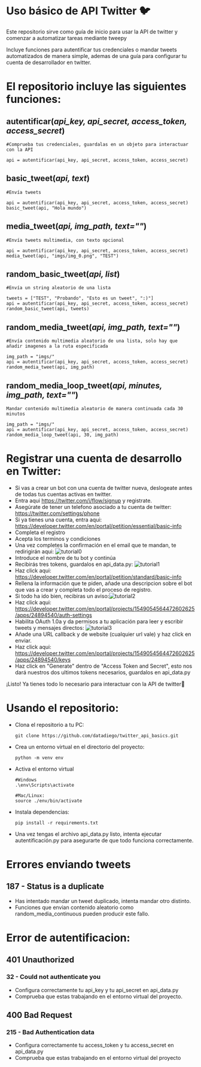 # Uso básico de API Twitter 🐦

 Este repositorio sirve como guía de inicio para usar la API de twitter y comenzar a automatizar tareas mediante tweepy

 Incluye funciones para autentificar tus credenciales o mandar tweets automatizados de manera simple, ademas de una guía para configurar tu cuenta de desarrollador en twitter.
# El repositorio incluye las siguientes funciones:
## autentificar(*api_key, api_secret, access_token, access_secret*)

```
#Comprueba tus credenciales, guardalas en un objeto para interactuar con la API

api = autentificar(api_key, api_secret, access_token, access_secret)
```

## basic_tweet(*api, text*)
```
#Envía tweets

api = autentificar(api_key, api_secret, access_token, access_secret)
basic_tweet(api, "Hola mundo")
```


## media_tweet(*api, img_path, text=""*)
```
#Envía tweets multimedia, con texto opcional

api = autentificar(api_key, api_secret, access_token, access_secret)
media_tweet(api, "imgs/img_0.png", "TEST")
```

## random_basic_tweet(*api, list*)
```
#Envía un string aleatorio de una lista

tweets = ["TEST", "Probando", "Esto es un tweet", ":)"]
api = autentificar(api_key, api_secret, access_token, access_secret)
random_basic_tweet(api, tweets)
```


## random_media_tweet(*api, img_path, text=""*)
```
#Envía contenido multimedia aleatorio de una lista, solo hay que añadir imagenes a la ruta especificada

img_path = "imgs/"    
api = autentificar(api_key, api_secret, access_token, access_secret)
random_media_tweet(api, img_path)
```

## random_media_loop_tweet(*api, minutes, img_path, text=""*)
```
Mandar contenido multimedia aleatorio de manera continuada cada 30 minutos

img_path = "imgs/"
api = autentificar(api_key, api_secret, access_token, access_secret)
random_media_loop_tweet(api, 30, img_path)
```

  
# Registrar una cuenta de desarrollo en Twitter:
- Si vas a crear un bot con una cuenta de twitter nueva, deslogeate antes de todas tus cuentas activas en twitter.
- Entra aqui https://twitter.com/i/flow/signup y registrate.
- Asegúrate de tener un telefono asociado a tu cuenta de twitter:
https://twitter.com/settings/phone
- Si ya tienes una cuenta, entra aqui:
https://developer.twitter.com/en/portal/petition/essential/basic-info
- Completa el registro 
- Acepta los terminos y condiciones
- Una vez completes la confirmación en el email que te mandan, te redirigirán aqui: ![tutorial0](tutorial/tutorial0.png)
- Introduce el nombre de tu bot y continúa
- Recibirás tres tokens, guardalos en api_data.py: ![tutorial1](tutorial/tutorial1.png)
- Haz click aqui: https://developer.twitter.com/en/portal/petition/standard/basic-info
- Rellena la información que te piden, añade una descripcion sobre el bot que vas a crear y completa todo el proceso de registro.
- Si todo ha ido bien, recibiras un aviso:![tutorial2](tutorial/tutorial2.png)
- Haz click aqui: https://developer.twitter.com/en/portal/projects/1549054564472602625/apps/24894540/auth-settings
- Habilita OAuth 1.0a y da permisos a tu aplicación para leer y escribir tweets y mensajes directos: ![tutorial3](tutorial/tutorial3.png)
- Añade una URL callback y de website (cualquier url vale) y haz click en enviar.
- Haz click aqui: https://developer.twitter.com/en/portal/projects/1549054564472602625/apps/24894540/keys
- Haz click en "Generate" dentro de "Access Token and Secret", esto nos dará nuestros dos ultimos tokens necesarios, guardalos en api_data.py

¡Listo! Ya tienes todo lo necesario para interactuar con la API de twitter🙂

# Usando el repositorio:
- Clona el repositorio a tu PC:
  ````
  git clone https://github.com/datadiego/twitter_api_basics.git
- Crea un entorno virtual en el directorio del proyecto:
  ```
  python -m venv env
  ```
- Activa el entorno virtual
  ```
  #Windows
  .\env\Scripts\activate

  #Mac/Linux:
  source ./env/bin/activate
- Instala dependencias:
  ```
  pip install -r requirements.txt
  ```
- Una vez tengas el archivo api_data.py listo, intenta ejecutar autentificación.py para asegurarte de que todo funciona correctamente.

# Errores enviando tweets
## 187 - Status is a duplicate
- Has intentado mandar un tweet duplicado, intenta mandar otro distinto.
- Funciones que envian contenido aleatorio como random_media_continuous pueden producir este fallo.

# Error de autentificacion:
## 401 Unauthorized 
### 32 - Could not authenticate you
- Configura correctamente tu api_key y tu api_secret en api_data.py
- Comprueba que estas trabajando en el entorno virtual del proyecto.
## 400 Bad Request
### 215 - Bad Authentication data
- Configura correctamente tu access_token y tu access_secret en api_data.py
- Comprueba que estas trabajando en el entorno virtual del proyecto
